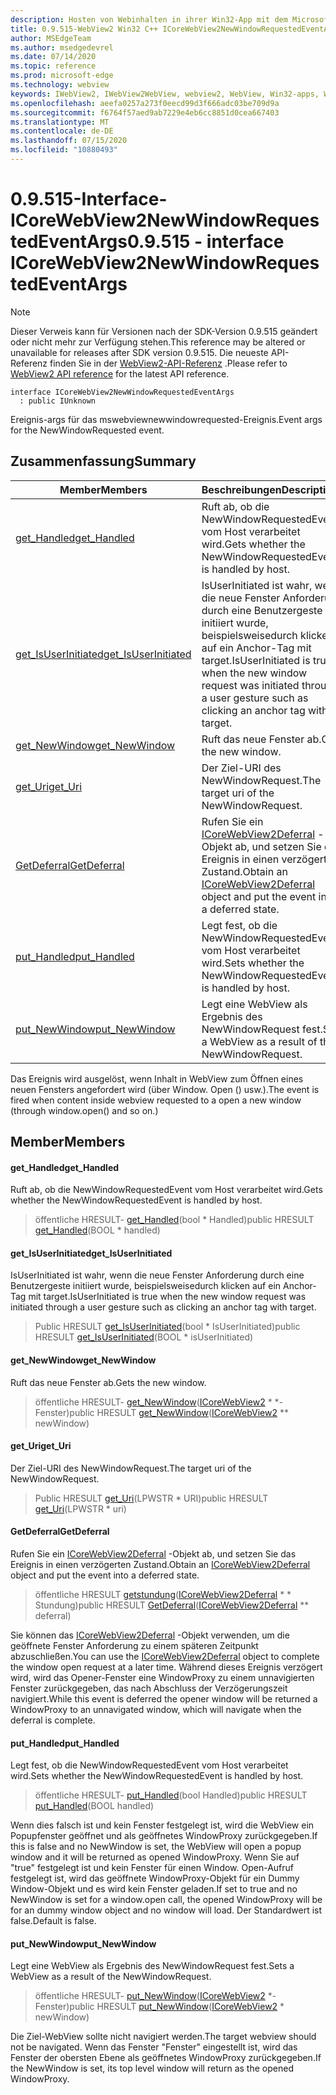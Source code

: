 ```yaml
---
description: Hosten von Webinhalten in ihrer Win32-App mit dem Microsoft Edge WebView2-Steuerelement
title: 0.9.515-WebView2 Win32 C++ ICoreWebView2NewWindowRequestedEventArgs
author: MSEdgeTeam
ms.author: msedgedevrel
ms.date: 07/14/2020
ms.topic: reference
ms.prod: microsoft-edge
ms.technology: webview
keywords: IWebView2, IWebView2WebView, webview2, WebView, Win32-apps, Win32, Edge, ICoreWebView2, ICoreWebView2Controller, Browser-Steuerelement, Edge-HTML
ms.openlocfilehash: aeefa0257a273f0eecd99d3f666adc03be709d9a
ms.sourcegitcommit: f6764f57aed9ab7229e4eb6cc8851d0cea667403
ms.translationtype: MT
ms.contentlocale: de-DE
ms.lasthandoff: 07/15/2020
ms.locfileid: "10880493"
---
```

# <span data-ttu-id="c318e-104">0.9.515-Interface-ICoreWebView2NewWindowRequestedEventArgs</span><span class="sxs-lookup"><span data-stu-id="c318e-104">0.9.515 - interface ICoreWebView2NewWindowRequestedEventArgs</span></span> 

> [!NOTE]
> <span data-ttu-id="c318e-105">Dieser Verweis kann für Versionen nach der SDK-Version 0.9.515 geändert oder nicht mehr zur Verfügung stehen.</span><span class="sxs-lookup"><span data-stu-id="c318e-105">This reference may be altered or unavailable for releases after SDK version 0.9.515.</span></span> <span data-ttu-id="c318e-106">Die neueste API-Referenz finden Sie in der [WebView2-API-Referenz](../../../webview2-api-reference.md) .</span><span class="sxs-lookup"><span data-stu-id="c318e-106">Please refer to [WebView2 API reference](../../../webview2-api-reference.md) for the latest API reference.</span></span>

```
interface ICoreWebView2NewWindowRequestedEventArgs
  : public IUnknown
```

<span data-ttu-id="c318e-107">Ereignis-args für das mswebviewnewwindowrequested-Ereignis.</span><span class="sxs-lookup"><span data-stu-id="c318e-107">Event args for the NewWindowRequested event.</span></span>

## <span data-ttu-id="c318e-108">Zusammenfassung</span><span class="sxs-lookup"><span data-stu-id="c318e-108">Summary</span></span>

 <span data-ttu-id="c318e-109">Member</span><span class="sxs-lookup"><span data-stu-id="c318e-109">Members</span></span>                        | <span data-ttu-id="c318e-110">Beschreibungen</span><span class="sxs-lookup"><span data-stu-id="c318e-110">Descriptions</span></span>
--------------------------------|---------------------------------------------
[<span data-ttu-id="c318e-111">get_Handled</span><span class="sxs-lookup"><span data-stu-id="c318e-111">get_Handled</span></span>](#get_handled) | <span data-ttu-id="c318e-112">Ruft ab, ob die NewWindowRequestedEvent vom Host verarbeitet wird.</span><span class="sxs-lookup"><span data-stu-id="c318e-112">Gets whether the NewWindowRequestedEvent is handled by host.</span></span>
[<span data-ttu-id="c318e-113">get_IsUserInitiated</span><span class="sxs-lookup"><span data-stu-id="c318e-113">get_IsUserInitiated</span></span>](#get_isuserinitiated) | <span data-ttu-id="c318e-114">IsUserInitiated ist wahr, wenn die neue Fenster Anforderung durch eine Benutzergeste initiiert wurde, beispielsweisedurch klicken auf ein Anchor-Tag mit target.</span><span class="sxs-lookup"><span data-stu-id="c318e-114">IsUserInitiated is true when the new window request was initiated through a user gesture such as clicking an anchor tag with target.</span></span>
[<span data-ttu-id="c318e-115">get_NewWindow</span><span class="sxs-lookup"><span data-stu-id="c318e-115">get_NewWindow</span></span>](#get_newwindow) | <span data-ttu-id="c318e-116">Ruft das neue Fenster ab.</span><span class="sxs-lookup"><span data-stu-id="c318e-116">Gets the new window.</span></span>
[<span data-ttu-id="c318e-117">get_Uri</span><span class="sxs-lookup"><span data-stu-id="c318e-117">get_Uri</span></span>](#get_uri) | <span data-ttu-id="c318e-118">Der Ziel-URI des NewWindowRequest.</span><span class="sxs-lookup"><span data-stu-id="c318e-118">The target uri of the NewWindowRequest.</span></span>
[<span data-ttu-id="c318e-119">GetDeferral</span><span class="sxs-lookup"><span data-stu-id="c318e-119">GetDeferral</span></span>](#getdeferral) | <span data-ttu-id="c318e-120">Rufen Sie ein [ICoreWebView2Deferral](icorewebview2deferral.md) -Objekt ab, und setzen Sie das Ereignis in einen verzögerten Zustand.</span><span class="sxs-lookup"><span data-stu-id="c318e-120">Obtain an [ICoreWebView2Deferral](icorewebview2deferral.md) object and put the event into a deferred state.</span></span>
[<span data-ttu-id="c318e-121">put_Handled</span><span class="sxs-lookup"><span data-stu-id="c318e-121">put_Handled</span></span>](#put_handled) | <span data-ttu-id="c318e-122">Legt fest, ob die NewWindowRequestedEvent vom Host verarbeitet wird.</span><span class="sxs-lookup"><span data-stu-id="c318e-122">Sets whether the NewWindowRequestedEvent is handled by host.</span></span>
[<span data-ttu-id="c318e-123">put_NewWindow</span><span class="sxs-lookup"><span data-stu-id="c318e-123">put_NewWindow</span></span>](#put_newwindow) | <span data-ttu-id="c318e-124">Legt eine WebView als Ergebnis des NewWindowRequest fest.</span><span class="sxs-lookup"><span data-stu-id="c318e-124">Sets a WebView as a result of the NewWindowRequest.</span></span>

<span data-ttu-id="c318e-125">Das Ereignis wird ausgelöst, wenn Inhalt in WebView zum Öffnen eines neuen Fensters angefordert wird (über Window. Open () usw.).</span><span class="sxs-lookup"><span data-stu-id="c318e-125">The event is fired when content inside webview requested to a open a new window (through window.open() and so on.)</span></span>

## <span data-ttu-id="c318e-126">Member</span><span class="sxs-lookup"><span data-stu-id="c318e-126">Members</span></span>

#### <span data-ttu-id="c318e-127">get_Handled</span><span class="sxs-lookup"><span data-stu-id="c318e-127">get_Handled</span></span> 

<span data-ttu-id="c318e-128">Ruft ab, ob die NewWindowRequestedEvent vom Host verarbeitet wird.</span><span class="sxs-lookup"><span data-stu-id="c318e-128">Gets whether the NewWindowRequestedEvent is handled by host.</span></span>

> <span data-ttu-id="c318e-129">öffentliche HRESULT- [get_Handled](#get_handled)(bool \* Handled)</span><span class="sxs-lookup"><span data-stu-id="c318e-129">public HRESULT [get_Handled](#get_handled)(BOOL \* handled)</span></span>

#### <span data-ttu-id="c318e-130">get_IsUserInitiated</span><span class="sxs-lookup"><span data-stu-id="c318e-130">get_IsUserInitiated</span></span> 

<span data-ttu-id="c318e-131">IsUserInitiated ist wahr, wenn die neue Fenster Anforderung durch eine Benutzergeste initiiert wurde, beispielsweisedurch klicken auf ein Anchor-Tag mit target.</span><span class="sxs-lookup"><span data-stu-id="c318e-131">IsUserInitiated is true when the new window request was initiated through a user gesture such as clicking an anchor tag with target.</span></span>

> <span data-ttu-id="c318e-132">Public HRESULT [get_IsUserInitiated](#get_isuserinitiated)(bool \* IsUserInitiated)</span><span class="sxs-lookup"><span data-stu-id="c318e-132">public HRESULT [get_IsUserInitiated](#get_isuserinitiated)(BOOL \* isUserInitiated)</span></span>

#### <span data-ttu-id="c318e-133">get_NewWindow</span><span class="sxs-lookup"><span data-stu-id="c318e-133">get_NewWindow</span></span> 

<span data-ttu-id="c318e-134">Ruft das neue Fenster ab.</span><span class="sxs-lookup"><span data-stu-id="c318e-134">Gets the new window.</span></span>

> <span data-ttu-id="c318e-135">öffentliche HRESULT- [get_NewWindow](#get_newwindow)([ICoreWebView2](icorewebview2.md) \* \*-Fenster)</span><span class="sxs-lookup"><span data-stu-id="c318e-135">public HRESULT [get_NewWindow](#get_newwindow)([ICoreWebView2](icorewebview2.md) \*\* newWindow)</span></span>

#### <span data-ttu-id="c318e-136">get_Uri</span><span class="sxs-lookup"><span data-stu-id="c318e-136">get_Uri</span></span> 

<span data-ttu-id="c318e-137">Der Ziel-URI des NewWindowRequest.</span><span class="sxs-lookup"><span data-stu-id="c318e-137">The target uri of the NewWindowRequest.</span></span>

> <span data-ttu-id="c318e-138">Public HRESULT [get_Uri](#get_uri)(LPWSTR \* URI)</span><span class="sxs-lookup"><span data-stu-id="c318e-138">public HRESULT [get_Uri](#get_uri)(LPWSTR \* uri)</span></span>

#### <span data-ttu-id="c318e-139">GetDeferral</span><span class="sxs-lookup"><span data-stu-id="c318e-139">GetDeferral</span></span> 

<span data-ttu-id="c318e-140">Rufen Sie ein [ICoreWebView2Deferral](icorewebview2deferral.md) -Objekt ab, und setzen Sie das Ereignis in einen verzögerten Zustand.</span><span class="sxs-lookup"><span data-stu-id="c318e-140">Obtain an [ICoreWebView2Deferral](icorewebview2deferral.md) object and put the event into a deferred state.</span></span>

> <span data-ttu-id="c318e-141">öffentliche HRESULT [getstundung](#getdeferral)([ICoreWebView2Deferral](icorewebview2deferral.md) \* \* Stundung)</span><span class="sxs-lookup"><span data-stu-id="c318e-141">public HRESULT [GetDeferral](#getdeferral)([ICoreWebView2Deferral](icorewebview2deferral.md) \*\* deferral)</span></span>

<span data-ttu-id="c318e-142">Sie können das [ICoreWebView2Deferral](icorewebview2deferral.md) -Objekt verwenden, um die geöffnete Fenster Anforderung zu einem späteren Zeitpunkt abzuschließen.</span><span class="sxs-lookup"><span data-stu-id="c318e-142">You can use the [ICoreWebView2Deferral](icorewebview2deferral.md) object to complete the window open request at a later time.</span></span> <span data-ttu-id="c318e-143">Während dieses Ereignis verzögert wird, wird das Opener-Fenster eine WindowProxy zu einem unnavigierten Fenster zurückgegeben, das nach Abschluss der Verzögerungszeit navigiert.</span><span class="sxs-lookup"><span data-stu-id="c318e-143">While this event is deferred the opener window will be returned a WindowProxy to an unnavigated window, which will navigate when the deferral is complete.</span></span>

#### <span data-ttu-id="c318e-144">put_Handled</span><span class="sxs-lookup"><span data-stu-id="c318e-144">put_Handled</span></span> 

<span data-ttu-id="c318e-145">Legt fest, ob die NewWindowRequestedEvent vom Host verarbeitet wird.</span><span class="sxs-lookup"><span data-stu-id="c318e-145">Sets whether the NewWindowRequestedEvent is handled by host.</span></span>

> <span data-ttu-id="c318e-146">öffentliche HRESULT- [put_Handled](#put_handled)(bool Handled)</span><span class="sxs-lookup"><span data-stu-id="c318e-146">public HRESULT [put_Handled](#put_handled)(BOOL handled)</span></span>

<span data-ttu-id="c318e-147">Wenn dies falsch ist und kein Fenster festgelegt ist, wird die WebView ein Popupfenster geöffnet und als geöffnetes WindowProxy zurückgegeben.</span><span class="sxs-lookup"><span data-stu-id="c318e-147">If this is false and no NewWindow is set, the WebView will open a popup window and it will be returned as opened WindowProxy.</span></span> <span data-ttu-id="c318e-148">Wenn Sie auf "true" festgelegt ist und kein Fenster für einen Window. Open-Aufruf festgelegt ist, wird das geöffnete WindowProxy-Objekt für ein Dummy Window-Objekt und es wird kein Fenster geladen.</span><span class="sxs-lookup"><span data-stu-id="c318e-148">If set to true and no NewWindow is set for a window.open call, the opened WindowProxy will be for an dummy window object and no window will load.</span></span> <span data-ttu-id="c318e-149">Der Standardwert ist false.</span><span class="sxs-lookup"><span data-stu-id="c318e-149">Default is false.</span></span>

#### <span data-ttu-id="c318e-150">put_NewWindow</span><span class="sxs-lookup"><span data-stu-id="c318e-150">put_NewWindow</span></span> 

<span data-ttu-id="c318e-151">Legt eine WebView als Ergebnis des NewWindowRequest fest.</span><span class="sxs-lookup"><span data-stu-id="c318e-151">Sets a WebView as a result of the NewWindowRequest.</span></span>

> <span data-ttu-id="c318e-152">öffentliche HRESULT- [put_NewWindow](#put_newwindow)([ICoreWebView2](icorewebview2.md) \*-Fenster)</span><span class="sxs-lookup"><span data-stu-id="c318e-152">public HRESULT [put_NewWindow](#put_newwindow)([ICoreWebView2](icorewebview2.md) \* newWindow)</span></span>

<span data-ttu-id="c318e-153">Die Ziel-WebView sollte nicht navigiert werden.</span><span class="sxs-lookup"><span data-stu-id="c318e-153">The target webview should not be navigated.</span></span> <span data-ttu-id="c318e-154">Wenn das Fenster "Fenster" eingestellt ist, wird das Fenster der obersten Ebene als geöffnetes WindowProxy zurückgegeben.</span><span class="sxs-lookup"><span data-stu-id="c318e-154">If the NewWindow is set, its top level window will return as the opened WindowProxy.</span></span>


